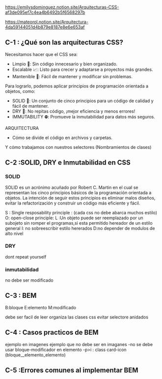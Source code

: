 https://emilysdominguez.notion.site/Arquitecturas-CSS-af3de095ef7c4ea4b6492b5f6568297b

https://mateorol.notion.site/Arquitectura-4da59144051d4b879e8187e8e6e653af

## C-1 : ¿Qué son las arquitecturas CSS?

Necesitamos hacer que el CSS sea:

- Limpio 🧹: Sin código innecesario y bien organizado.
- Escalable 📈: Listo para crecer y adaptarse a proyectos más grandes.
- Mantenible 🔧: Fácil de mantener y modificar sin problemas.

Para lograrlo, podemos aplicar principios de programación orientada a objetos, como:

- SOLID 🤝: Un conjunto de cinco principios para un código de calidad y fácil de mantener.
- DRY 🌵: No repitas código, ¡mejor eficiencia y menos errores!
- IMMUTABILITY ⛔️: Promueve la inmutabilidad para datos más seguros.

ARQUITECTURA

- Cómo se divide el código en archivos y carpetas.

Y cómo trabajamos con nuestros selectores (Nombramientos de clases)

## C-2 :SOLID, DRY e Inmutabilidad en CSS

### SOLID

SOLID es un acrónimo acuñado por Robert C. Martin en el cual se representan los cinco principios básicos de la programación orientada a objetos. La intención de seguir estos principios es eliminar malos diseños, evitar la refactorización y construir un código más eficiente y fácil.

S : Single resposability principle : (cada css no debe abarca muchos estilo)
O: open-close principle:
L :Un objeto puede ser reemplazado por un subojeto sin romper el programas,si esta permitido hereador de un estilo general
I: no sobreescribir estilo hererados
D:no depender de modulos de alto nivel

### DRY

dont repeat yourself

### inmutabilidad

no debe ser modificado

## C-3 : BEM

B:bloque
E:elemento
M:modificado

debe ser facil de leer
organiza las clases css
evitar selectore anidados

## C-4 : Casos practicos de BEM

ejemplo en imagenes
ejemplo que no debe ser en imaganes
-no se debe usar bloque-modificador en elemento
-p>i : class card-icon (bloque\_\_elemento_elemento)

## C-5 :Errores comunes al implementar BEM
